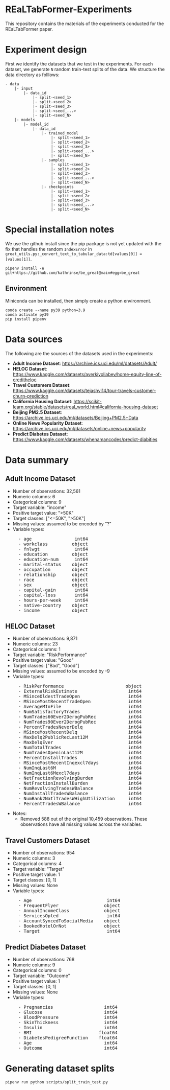 # REaLTabFormer-Experiments
This repository contains the materials of the experiments conducted for the REaLTabFormer paper.


# Experiment design

First we identify the datasets that we test in the experiments. For each dataset, we generate `N` random train-test splits of the data. We structure the data directory as folllows:

```
- data
    |- input
        |- data_id
            |- split-<seed_1>
            |- split-<seed_2>
            |- split-<seed_3>
            |- split-<seed_...>
            |- split-<seed_N>
    |- models
        |- model_id
            |- data_id
                |- trained_model
                    |- split-<seed_1>
                    |- split-<seed_2>
                    |- split-<seed_3>
                    |- split-<seed_...>
                    |- split-<seed_N>
                |- samples
                    |- split-<seed_1>
                    |- split-<seed_2>
                    |- split-<seed_3>
                    |- split-<seed_...>
                    |- split-<seed_N>
                |- checkpoints
                    |- split-<seed_1>
                    |- split-<seed_2>
                    |- split-<seed_3>
                    |- split-<seed_...>
                    |- split-<seed_N>
```

# Special installation notes

We use the github install since the pip package is not yet updated with the fix that handles the random `IndexError` in `great_utils.py:_convert_text_to_tabular_data:td[values[0]] = [values[1]]`.
```
pipenv install -e git+https://github.com/kathrinse/be_great@main#egg=be_great
```

## Environment

Miniconda can be installed, then simply create a python environment.

```
conda create --name py39 python=3.9
conda activate py39
pip install pipenv
```


# Data sources

The following are the sources of the datasets used in the experiments:

- **Adult Income Dataset**: https://archive.ics.uci.edu/ml/datasets/Adult/
- **HELOC Dataset**: https://www.kaggle.com/datasets/averkiyoliabev/home-equity-line-of-creditheloc
- **Travel Customers Dataset**: https://www.kaggle.com/datasets/tejashvi14/tour-travels-customer-churn-prediction
- **California Housing Dataset**: https://scikit-learn.org/stable/datasets/real_world.html#california-housing-dataset
- **Beijing PM2.5 Dataset**: https://archive.ics.uci.edu/ml/datasets/Beijing+PM2.5+Data
- **Online News Popularity Dataset**: https://archive.ics.uci.edu/ml/datasets/online+news+popularity
- **Predict Diabetes Dataset**: https://www.kaggle.com/datasets/whenamancodes/predict-diabities

# Data summary

## Adult Income Dataset

- Number of observations: 32,561
- Numeric columns: 6
- Categorical columns: 9
- Target variable: "income"
- Positive target value: ">50K"
- Target classes: ["<=50K", ">50K"]
- Missing values: assumed to be encoded by "?"
- Variable types:
  <pre>
    - age                int64
    - workclass         object
    - fnlwgt             int64
    - education         object
    - education-num      int64
    - marital-status    object
    - occupation        object
    - relationship      object
    - race              object
    - sex               object
    - capital-gain       int64
    - capital-loss       int64
    - hours-per-week     int64
    - native-country    object
    - income            object</pre>

## HELOC Dataset

- Number of observations: 9,871
- Numeric columns: 23
- Categorical columns: 1
- Target variable: "RiskPerformance"
- Positive target value: "Good"
- Target classes: ["Bad", "Good"]
- Missing values: assumed to be encoded by -9
- Variable types:
  <pre>
    - RiskPerformance                       object
    - ExternalRiskEstimate                   int64
    - MSinceOldestTradeOpen                  int64
    - MSinceMostRecentTradeOpen              int64
    - AverageMInFile                         int64
    - NumSatisfactoryTrades                  int64
    - NumTrades60Ever2DerogPubRec            int64
    - NumTrades90Ever2DerogPubRec            int64
    - PercentTradesNeverDelq                 int64
    - MSinceMostRecentDelq                   int64
    - MaxDelq2PublicRecLast12M               int64
    - MaxDelqEver                            int64
    - NumTotalTrades                         int64
    - NumTradesOpeninLast12M                 int64
    - PercentInstallTrades                   int64
    - MSinceMostRecentInqexcl7days           int64
    - NumInqLast6M                           int64
    - NumInqLast6Mexcl7days                  int64
    - NetFractionRevolvingBurden             int64
    - NetFractionInstallBurden               int64
    - NumRevolvingTradesWBalance             int64
    - NumInstallTradesWBalance               int64
    - NumBank2NatlTradesWHighUtilization     int64
    - PercentTradesWBalance                  int64</pre>
- Notes:
  - Removed 588 out of the original 10,459 observations. These observations have all missing values across the variables.

## Travel Customers Dataset

- Number of observations: 954
- Numeric columns: 3
- Categorical columns: 4
- Target variable: "Target"
- Positive target value: 1
- Target classes: [0, 1]
- Missing values: None
- Variable types:
  <pre>
    - Age                            int64
    - FrequentFlyer                 object
    - AnnualIncomeClass             object
    - ServicesOpted                  int64
    - AccountSyncedToSocialMedia    object
    - BookedHotelOrNot              object
    - Target                         int64</pre>

## Predict Diabetes Dataset

- Number of observations: 768
- Numeric columns: 9
- Categorical columns: 0
- Target variable: "Outcome"
- Positive target value: 1
- Target classes: [0, 1]
- Missing values: None
- Variable types:
  <pre>
    - Pregnancies                   int64
    - Glucose                       int64
    - BloodPressure                 int64
    - SkinThickness                 int64
    - Insulin                       int64
    - BMI                         float64
    - DiabetesPedigreeFunction    float64
    - Age                           int64
    - Outcome                       int64</pre>


# Generating dataset splits

```
pipenv run python scripts/split_train_test.py
```
